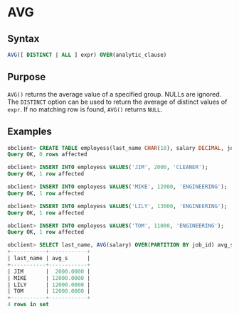 # AVG

## Syntax

```sql
AVG([ DISTINCT | ALL ] expr) OVER(analytic_clause)
```

## Purpose

`AVG()` returns the average value of a specified group. NULLs are ignored. The `DISTINCT` option can be used to return the average of distinct values of `expr`. If no matching row is found, `AVG()` returns `NULL`.

## Examples

```sql
obclient> CREATE TABLE employess(last_name CHAR(10), salary DECIMAL, job_id CHAR(32));
Query OK, 0 rows affected

obclient> INSERT INTO employess VALUES('JIM', 2000, 'CLEANER');
Query OK, 1 row affected

obclient> INSERT INTO employess VALUES('MIKE', 12000, 'ENGINEERING');
Query OK, 1 row affected

obclient> INSERT INTO employess VALUES('LILY', 13000, 'ENGINEERING');
Query OK, 1 row affected

obclient> INSERT INTO employess VALUES('TOM', 11000, 'ENGINEERING');
Query OK, 1 row affected

obclient> SELECT last_name, AVG(salary) OVER(PARTITION BY job_id) avg_s FROM employess;
+-----------+------------+
| last_name | avg_s      |
+-----------+------------+
| JIM       |  2000.0000 |
| MIKE      | 12000.0000 |
| LILY      | 12000.0000 |
| TOM       | 12000.0000 |
+-----------+------------+
4 rows in set
```
